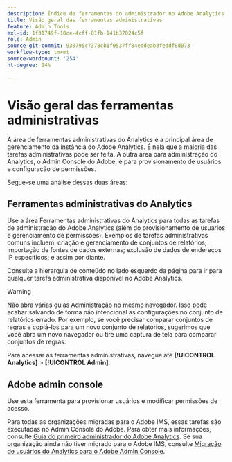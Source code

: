 ```yaml
---
description: Índice de ferramentas do administrador no Adobe Analytics.
title: Visão geral das ferramentas administrativas
feature: Admin Tools
exl-id: 1f31749f-10ce-4cff-81fb-141b37824c5f
role: Admin
source-git-commit: 938795c7378cb1f0537ff84eddeab3feddf8d073
workflow-type: tm+mt
source-wordcount: '254'
ht-degree: 14%

---
```


# Visão geral das ferramentas administrativas

A área de ferramentas administrativas do Analytics é a principal área de gerenciamento da instância do Adobe Analytics. É nela que a maioria das tarefas administrativas pode ser feita. A outra área para administração do Analytics, o Admin Console do Adobe, é para provisionamento de usuários e configuração de permissões.

Segue-se uma análise dessas duas áreas:

## Ferramentas administrativas do Analytics

Use a área Ferramentas administrativas do Analytics para todas as tarefas de administração do Adobe Analytics (além do provisionamento de usuários e gerenciamento de permissões). Exemplos de tarefas administrativas comuns incluem: criação e gerenciamento de conjuntos de relatórios; importação de fontes de dados externas; exclusão de dados de endereços IP específicos; e assim por diante.

Consulte a hierarquia de conteúdo no lado esquerdo da página para ir para qualquer tarefa administrativa disponível no Adobe Analytics.

>[!WARNING]
>
>Não abra várias guias Administração no mesmo navegador. Isso pode acabar salvando de forma não intencional as configurações no conjunto de relatórios errado. Por exemplo, se você precisar comparar conjuntos de regras e copiá-los para um novo conjunto de relatórios, sugerimos que você abra um novo navegador ou tire uma captura de tela para comparar conjuntos de regras.

Para acessar as ferramentas administrativas, navegue até **[!UICONTROL Analytics]** > **[!UICONTROL Admin]**.

## Adobe admin console

Use esta ferramenta para provisionar usuários e modificar permissões de acesso.

Para todas as organizações migradas para o Adobe IMS, essas tarefas são executadas no Admin Console do Adobe. Para obter mais informações, consulte [Guia do primeiro administrador do Adobe Analytics](/help/admin/admin-console/first-admin-guide.md). Se sua organização ainda não tiver migrado para o Adobe IMS, consulte [Migração de usuários do Analytics para o Adobe Admin Console](/help/admin/admin/user-management2/user-migration/c-migration-tool.md).



